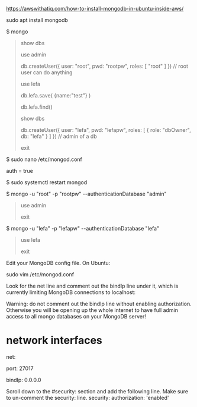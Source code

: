https://awswithatiq.com/how-to-install-mongodb-in-ubuntu-inside-aws/ 
 
 sudo apt install mongodb
 
$ mongo

> show dbs
> 
> use admin
> 
> db.createUser({  user: "root",  pwd: "rootpw",  roles: [ "root" ]  })  // root user can do anything
> 
> use lefa
> 
> db.lefa.save( {name:"test"} )
> 
> db.lefa.find()
> 
> show dbs
> 
> db.createUser({  user: "lefa",  pwd: "lefapw",  roles: [ { role: "dbOwner", db: "lefa" } ]  }) // admin of a db
> 
> exit
> 
$ sudo nano /etc/mongod.conf

auth = true

$ sudo systemctl restart mongod

$ mongo -u "root" -p "rootpw" --authenticationDatabase  "admin"

> use admin
> 
> exit
> 
$ mongo -u "lefa" -p "lefapw" --authenticationDatabase  "lefa"

> use lefa
> 
> exit

Edit your MongoDB config file. On Ubuntu:

sudo vim /etc/mongod.conf

Look for the net line and comment out the bindIp line under it, which is currently limiting MongoDB connections to localhost:

Warning: do not comment out the bindIp line without enabling authorization. Otherwise you will be opening up the whole internet to have full admin access to all mongo databases on your MongoDB server!


# network interfaces
net:

  port: 27017
  
  bindIp: 0.0.0.0  
  
Scroll down to the #security: section and add the following line. Make sure to un-comment the security: line.
security:
  authorization: 'enabled'

